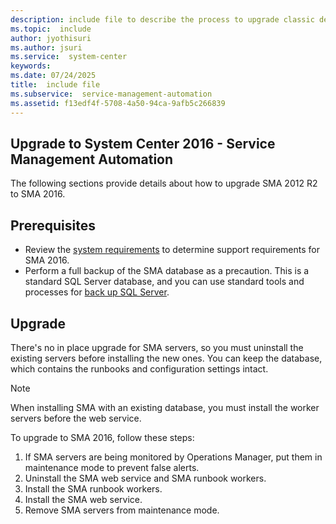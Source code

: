 ```yaml
---
description: include file to describe the process to upgrade classic deployment model Automation in System Center 2016.
ms.topic:  include
author: jyothisuri
ms.author: jsuri
ms.service:  system-center
keywords:  
ms.date: 07/24/2025
title:  include file
ms.subservice:  service-management-automation
ms.assetid: f13edf4f-5708-4a50-94ca-9afb5c266839
---
```


## Upgrade to System Center 2016 - Service Management Automation


The following sections provide details about how to upgrade SMA 2012 R2 to SMA 2016.

## Prerequisites

- Review the [system requirements](../sma/system-requirements-sma.md) to determine support requirements for SMA 2016.
- Perform a full backup of the SMA database as a precaution. This is a standard SQL Server database, and you can use standard tools and processes for [back up SQL Server](/sql/relational-databases/backup-restore/back-up-and-restore-of-sql-server-databases).

## Upgrade

There's no in place upgrade for SMA servers, so you must uninstall the existing servers before installing the new ones. You can keep the database, which contains the runbooks and configuration settings intact.

> [!NOTE]
> When installing SMA with an existing database, you must install the worker servers before the web service.

To upgrade to SMA 2016, follow these steps:

1. If SMA servers are being monitored by Operations Manager, put them in maintenance mode to prevent false alerts.
2. Uninstall the SMA web service and SMA runbook workers.
3. Install the SMA runbook workers.
4. Install the SMA web service.
5. Remove SMA servers from maintenance mode.